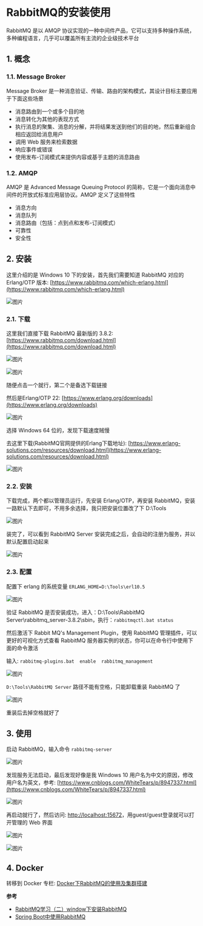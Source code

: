 # RabbitMQ的安装使用

RabbitMQ 是以 AMQP 协议实现的一种中间件产品，它可以支持多种操作系统，多种编程语言，几乎可以覆盖所有主流的企业级技术平台

## 1. 概念

### 1.1. Message Broker

Message Broker 是一种消息验证、传输、路由的架构模式，其设计目标主要应用于下面这些场景

* 消息路由到一个或多个目的地
* 消息转化为其他的表现方式
* 执行消息的聚集、消息的分解，并将结果发送到他们的目的地，然后重新组合相应返回给消息用户
* 调用 Web 服务来检索数据
* 响应事件或错误
* 使用发布-订阅模式来提供内容或基于主题的消息路由

### 1.2. AMQP

AMQP 是 Advanced Message Queuing Protocol 的简称，它是一个面向消息中间件的开放式标准应用层协议。AMQP 定义了这些特性

* 消息方向
* 消息队列
* 消息路由（包括：点到点和发布-订阅模式）
* 可靠性
* 安全性

## 2. 安装

这里介绍的是 Windows 10 下的安装，首先我们需要知道 RabbitMQ 对应的 Erlang/OTP 版本: [https://www.rabbitmq.com/which-erlang.html](https://www.rabbitmq.com/which-erlang.html)

![图片](https://cdn.jsdelivr.net/gh/wliduo/CDN@master/2020/01/20200116008.png)

### 2.1. 下载

这里我们直接下载 RabbitMQ 最新版的 3.8.2: [https://www.rabbitmq.com/download.html](https://www.rabbitmq.com/download.html)

![图片](https://cdn.jsdelivr.net/gh/wliduo/CDN@master/2020/01/20200116009.png)

![图片](https://cdn.jsdelivr.net/gh/wliduo/CDN@master/2020/01/20200116010.png)

随便点击一个就行，第二个是备选下载链接

然后是Erlang/OTP 22: [https://www.erlang.org/downloads](https://www.erlang.org/downloads)

![图片](https://cdn.jsdelivr.net/gh/wliduo/CDN@master/2020/01/20200116011.png)

选择 Windows 64 位的，发现下载速度贼慢

去这里下载(RabbitMQ官网提供的Erlang下载地址): [https://www.erlang-solutions.com/resources/download.html](https://www.erlang-solutions.com/resources/download.html)

![图片](https://cdn.jsdelivr.net/gh/wliduo/CDN@master/2020/01/20200116012.png)

### 2.2. 安装

下载完成，两个都以管理员运行，先安装 Erlang/OTP，再安装 RabbitMQ，安装一路默认下去即可，不用多余选择，我只把安装位置改了下 D:\Tools

![图片](https://cdn.jsdelivr.net/gh/wliduo/CDN@master/2020/01/20200116013.png)

装完了，可以看到 RabbitMQ Server 安装完成之后，会自动的注册为服务，并以默认配置启动起来

![图片](https://cdn.jsdelivr.net/gh/wliduo/CDN@master/2020/01/20200116014.png)

### 2.3. 配置

配置下 erlang 的系统变量 `ERLANG_HOME=D:\Tools\erl10.5`

![图片](https://cdn.jsdelivr.net/gh/wliduo/CDN@master/2020/01/20200116015.png)

验证 RabbitMQ 是否安装成功，进入：D:\Tools\RabbitMQ Server\rabbitmq_server-3.8.2\sbin，执行：`rabbitmqctl.bat status`

然后激活下 Rabbit MQ's Management Plugin，使用 RabbitMQ 管理插件，可以更好的可视化方式查看 RabbitMQ 服务器实例的状态，你可以在命令行中使用下面的命令激活

输入: `rabbitmq-plugins.bat  enable  rabbitmq_management`

![图片](https://cdn.jsdelivr.net/gh/wliduo/CDN@master/2020/01/20200116016.png)

`D:\Tools\RabbitMQ Server` 路径不能有空格，只能卸载重装 RabbitMQ 了

![图片](https://cdn.jsdelivr.net/gh/wliduo/CDN@master/2020/01/20200116017.png)

重装后去掉空格就好了

## 3. 使用

启动 RabbitMQ，输入命令 `rabbitmq-server`

![图片](https://cdn.jsdelivr.net/gh/wliduo/CDN@master/2020/01/20200117002.png)

发现服务无法启动，最后发现好像是我 Windows 10 用户名为中文的原因，修改用户名为英文，参考: [https://www.cnblogs.com/WhiteTears/p/8947337.html](https://www.cnblogs.com/WhiteTears/p/8947337.html)

![图片](https://cdn.jsdelivr.net/gh/wliduo/CDN@master/2020/01/20200117001.png)

再启动就行了，然后访问: [http://localhost:15672](http://localhost:15672)，用guest/guest登录就可以打开管理的 Web 界面

![图片](https://cdn.jsdelivr.net/gh/wliduo/CDN@master/2020/01/20200117003.png)

![图片](https://cdn.jsdelivr.net/gh/wliduo/CDN@master/2020/01/20200117004.png)

## 4. Docker

转移到 Docker 专栏: [Docker下RabbitMQ的使用及集群搭建 ](/docker/06-RabbitMQ.html)

**参考**

* [RabbitMQ学习（二）window下安装RabbitMQ](https://blog.csdn.net/wqc19920906/article/details/82194716)
* [Spring Boot中使用RabbitMQ](http://blog.didispace.com/spring-boot-rabbitmq/)